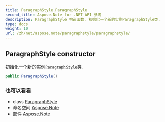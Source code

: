 ```yaml
---
title: ParagraphStyle.ParagraphStyle
second_title: Aspose.Note for .NET API 参考
description: ParagraphStyle 构造函数. 初始化一个新的实例ParagraphStyle类.
type: docs
weight: 10
url: /zh/net/aspose.note/paragraphstyle/paragraphstyle/
---
```

## ParagraphStyle constructor

初始化一个新的实例[`ParagraphStyle`](../)类.

```csharp
public ParagraphStyle()
```

### 也可以看看

* class [ParagraphStyle](../)
* 命名空间 [Aspose.Note](../../paragraphstyle/)
* 部件 [Aspose.Note](../../../)


